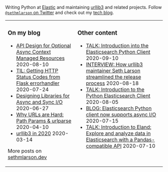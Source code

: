 Writing Python at [Elastic](https://github.com/elastic) and maintaining [urllib3](https://github.com/urllib3/urllib3) and related projects.
Follow [`@sethmlarson` on Twitter](https://twitter.com/sethmlarson) and check out my [tech blog](https://sethmlarson.dev).

<table><tr><td valign="top">

### On my blog
<!-- blog starts -->
* [API Design for Optional Async Context Managed Resources](http://sethmlarson.dev/blog/2020-08-10/api-design-for-an-async-open) 2020-08-10
* [TIL: Getting HTTP Status Codes from Flask errorhandler](http://sethmlarson.dev/blog/2020-07-24/til-getting-http-status-codes-from-flask-errorhandler) 2020-07-24
* [Designing Libraries for Async and Sync I/O](http://sethmlarson.dev/blog/2020-06-27/designing-libraries-for-async-and-sync-io) 2020-06-27
* [Why URLs are Hard: Path Params & urlparse](http://sethmlarson.dev/blog/2020-04-10/why-urls-are-hard-path-params-urlparse) 2020-04-10
* [urllib3 in 2020](http://sethmlarson.dev/blog/2020-03-14/urllib3-in-2020) 2020-03-14
<!-- blog ends -->
More posts on [sethmlarson.dev](https://sethmlarson.dev)
</td><td valign="top">

### Other content
<!-- other starts -->
* [TALK: Introduction into the Elasticsearch Python Client](https://www.youtube.com/watch?v=UWR9G-U88X0) 2020-09-10
* [INTERVIEW: How urllib3 maintainer Seth Larson streamlined the release process](https://blog.tidelift.com/how-urllib3-maintainer-seth-larson-streamlined-the-release-process) 2020-08-18
* [TALK: Introduction to the Python Elasticsearch Client](https://community.elastic.co/events/details/elastic-emea-virtual-presents-introduction-into-the-python-elasticsearch-client) 2020-08-05
* [BLOG: Elasticsearch Python client now supports async I/O](https://www.elastic.co/blog/elasticsearch-python-client-now-supports-asyncio) 2020-07-15
* [TALK: Introduction to Eland: Explore and analyze data in Elasticsearch with a Pandas-compatible API](https://www.youtube.com/watch?v=U8fnkzp_sfo) 2020-07-10
<!-- other ends -->
</td></tr></table>
